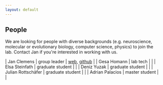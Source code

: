 ```yaml
---
layout: default
---
```


## People

We are looking for people with diverse backgrounds (e.g. neuroscience, molecular or evolutionary biology, computer science, physics) to join the lab. Contact Jan if you're interested in working with us.

| Jan Clemens | group leader | [web](http://postpop.github.io), [github](http://github.com/postpop) |
| Gesa Homann | lab tech | |
| Elsa Steinfath | graduate student | |
| Deniz Yuzak | graduate student | |
| Julian Rottschäfer | graduate student | |
| Adrian Palacios | master student | |
